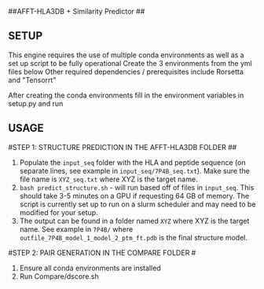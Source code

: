 ##AFFT-HLA3DB + Similarity Predictor ##


## SETUP ##
This engine requires the use of multiple conda environments as well as a set up script to be fully operational
Create the 3 environments from the yml files below
Other required dependencies / prerequisites include Rorsetta and "Tensorrt"

After creating the conda environments fill in the environment variables in setup.py and run

## USAGE ##

#STEP 1: STRUCTURE PREDICTION IN THE AFFT-HLA3DB FOLDER ##
1. Populate the `input_seq` folder with the HLA and peptide sequence (on separate lines, see example in `input_seq/7P4B_seq.txt`). Make sure the file name is `XYZ_seq.txt` where XYZ is the target name.
2. `bash predict_structure.sh` - will run based off of files in `input_seq`. This should take 3-5 minutes on a GPU if requesting 64 GB of memory. The script is currently set up to run on a slurm scheduler and may need to be modified for your setup.
3. The output can be found in a folder named `XYZ` where XYZ is the target name. See example in `7P4B/` where `outfile_7P4B_model_1_model_2_ptm_ft.pdb` is the final structure model.

#STEP 2: PAIR GENERATION IN THE COMPARE FOLDER #
1. Ensure all conda environments are installed
2. Run Compare/dscore.sh

